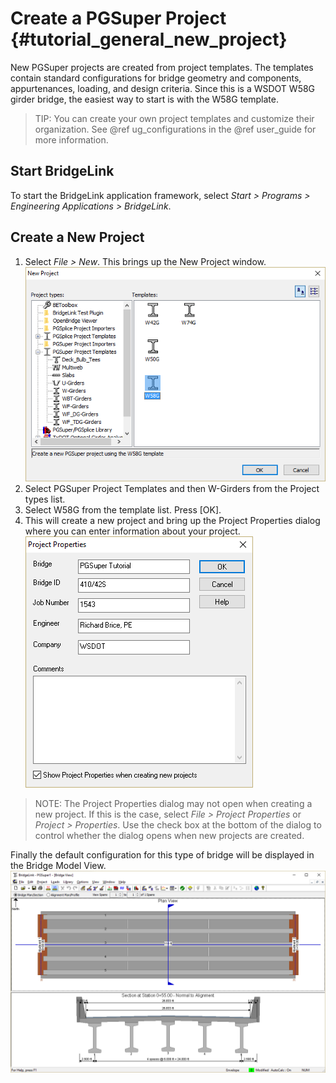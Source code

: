 Create a PGSuper Project {#tutorial_general_new_project}
==============================
New PGSuper projects are created from project templates. The templates contain standard configurations for bridge geometry and components, appurtenances, loading, and design criteria. Since this is a WSDOT W58G girder bridge, the easiest way to start is with the W58G template.

> TIP: You can create your own project templates and customize their organization. See @ref ug_configurations in the @ref user_guide for more information.

Start BridgeLink
--------------
To start the BridgeLink application framework, select *Start > Programs > Engineering Applications > BridgeLink*.


Create a New Project
---------------------
1. Select *File > New*. This brings up the New Project window. ![](Tutorial_General_NewProject.png)
2. Select PGSuper Project Templates and then W-Girders from the Project types list.
3. Select W58G from the template list. Press [OK].
4. This will create a new project and bring up the Project Properties dialog where you can enter information about your project. ![](Tutorial_General_ProjectProperties.png)

> NOTE: The Project Properties dialog may not open when creating a new project. If this is the case, select *File > Project Properties* or *Project > Properties*. Use the check box at the bottom of the dialog to control whether the dialog opens when new projects are created.

Finally the default configuration for this type of bridge will be displayed in the Bridge Model View.
![](Tutorial_General_BridgeView.png)
